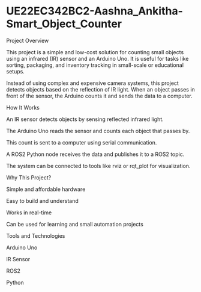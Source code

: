 # UE22EC342BC2-Aashna_Ankitha-Smart_Object_Counter

Project Overview

This project is a simple and low-cost solution for counting small objects using an infrared (IR) sensor and an Arduino Uno. It is useful for tasks like sorting, packaging, and inventory tracking in small-scale or educational setups.

Instead of using complex and expensive camera systems, this project detects objects based on the reflection of IR light. When an object passes in front of the sensor, the Arduino counts it and sends the data to a computer.

How It Works

An IR sensor detects objects by sensing reflected infrared light.

The Arduino Uno reads the sensor and counts each object that passes by.

This count is sent to a computer using serial communication.

A ROS2 Python node receives the data and publishes it to a ROS2 topic.

The system can be connected to tools like rviz or rqt_plot for visualization.

Why This Project?

Simple and affordable hardware

Easy to build and understand

Works in real-time

Can be used for learning and small automation projects

Tools and Technologies

Arduino Uno

IR Sensor

ROS2

Python
